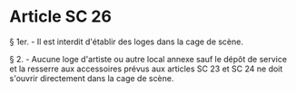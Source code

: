# Article SC 26

§ 1er. - Il est interdit d'établir des loges dans la cage de scène.

§ 2. - Aucune loge d'artiste ou autre local annexe sauf le dépôt de service et la resserre aux accessoires prévus aux articles SC 23 et SC 24 ne doit s'ouvrir directement dans la cage de scène.
